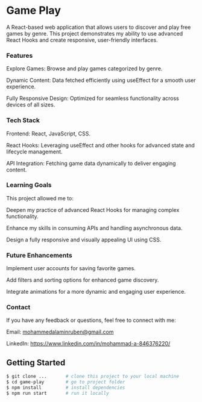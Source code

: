 # Game Play
A React-based web application that allows users to discover and play free games by genre. This project demonstrates my ability to use advanced React Hooks and create responsive, user-friendly interfaces.

### Features
Explore Games: Browse and play games categorized by genre.  

Dynamic Content: Data fetched efficiently using useEffect for a smooth user experience.  

Fully Responsive Design: Optimized for seamless functionality across devices of all sizes.

### Tech Stack
Frontend: React, JavaScript, CSS.  

React Hooks: Leveraging useEffect and other hooks for advanced state and lifecycle management.  

API Integration: Fetching game data dynamically to deliver engaging content.  

### Learning Goals
This project allowed me to:

Deepen my practice of advanced React Hooks for managing complex functionality.  

Enhance my skills in consuming APIs and handling asynchronous data.  

Design a fully responsive and visually appealing UI using CSS.

### Future Enhancements
Implement user accounts for saving favorite games.  

Add filters and sorting options for enhanced game discovery.  

Integrate animations for a more dynamic and engaging user experience.
### Contact
If you have any feedback or questions, feel free to connect with me:

Email: mohammedalaminruben@gmail.com  

LinkedIn: https://www.linkedin.com/in/mohammad-a-846376220/

## Getting Started

```bash
$ git clone ...       # clone this project to your local machine
$ cd game-play        # go to project folder
$ npm install         # install dependencies
$ npm run start       # run it locally
```
